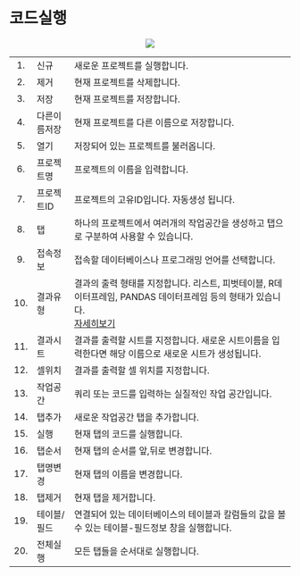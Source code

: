 
# 코드실행
<div align= center>
<img src="https://user-images.githubusercontent.com/57983744/203501033-507f6739-99d2-413e-b9dc-87e59e049cd7.png" >
</div>
<table>
<tr><td align=center>1.</td><td>신규</td><td>새로운 프로젝트를 실행합니다.</td></tr>
<tr><td align=center>2.</td><td>제거</td><td>현재 프로젝트를 삭제합니다.</td></tr>
<tr><td align=center>3.</td><td>저장</td><td>현재 프로젝트를 저장합니다.</td></tr>
<tr><td align=center>4.</td><td>다른이름저장</td><td>현재 프로젝트를 다른 이름으로 저장합니다.</td></tr>
<tr><td align=center>5.</td><td>열기</td><td>저장되어 있는 프로젝트를 불러옵니다.</td></tr>
<tr><td align=center>6.</td><td>프로젝트명</td><td>프로젝트의 이름을 입력합니다.</td></tr>
<tr><td align=center>7.</td><td>프로젝트ID</td><td>프로젝트의 고유ID입니다. 자동생성 됩니다.</td></tr>
<tr><td align=center>8.</td><td>탭</td><td>하나의 프로젝트에서 여러개의 작업공간을 생성하고 탭으로 구분하여 사용할 수 있습니다.</td></tr>
<tr><td align=center>9.</td><td>접속정보</td><td>접속할 데이터베이스나 프로그래밍 언어를 선택합니다.</td></tr>
<tr><td align=center>10.</td><td>결과유형</td><td>결과의 출력 형태를 지정합니다. 리스트, 피벗테이블, R데이터프레임, PANDAS 데이터프레임 등의 형태가 있습니다. <br><a href="1.결과유형/">자세히보기</a></td></tr>
<tr><td align=center>11.</td><td>결과시트</td><td>결과를 출력할 시트를 지정합니다. 새로운 시트이름을 입력한다면 해당 이름으로 새로운 시트가 생성됩니다.</td></tr>
<tr><td align=center>12.</td><td>셀위치</td><td>결과를 출력할 셀 위치를 지정합니다.</td></tr>
<tr><td align=center>13.</td><td>작업공간</td><td>쿼리 또는 코드를 입력하는 실질적인 작업 공간입니다.</td></tr>
<tr><td align=center>14.</td><td>탭추가</td><td>새로운 작업공간 탭을 추가합니다.</td></tr>
<tr><td align=center>15.</td><td>실행</td><td>현재 탭의 코드를 실행합니다.</td></tr>
<tr><td align=center>16.</td><td>탭순서</td><td>현재 탭의 순서를 앞,뒤로 변경합니다.</td></tr>
<tr><td align=center>17.</td><td>탭명변경</td><td>현재 탭의 이름을 변경합니다.</td></tr>
<tr><td align=center>18.</td><td>탭제거</td><td>현재 탭을 제거합니다.</td></tr>
<tr><td align=center>19.</td><td>테이블/필드</td><td>연결되어 있는 데이터베이스의 테이블과 칼럼들의 값을 볼 수 있는 테이블-필드정보 창을 실행합니다.</td></tr>
<tr><td align=center>20.</td><td>전체실행</td><td>모든 탭들을 순서대로 실행합니다.</td></tr>
</table>
